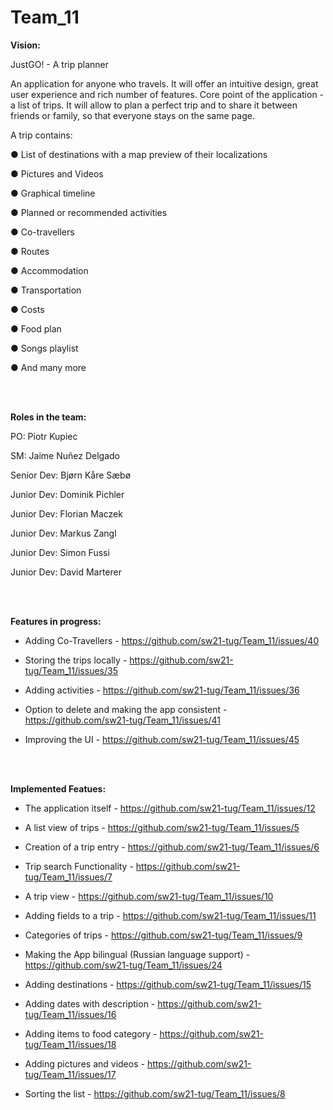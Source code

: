 # Team_11

**Vision:**

JustGO! - A trip planner

An application for anyone who travels.
It will offer an intuitive design, great user experience and rich number of features.
Core point of the application - a list of trips.
It will allow to plan a perfect trip and to share it between friends or family, so that everyone stays on the same page.

A trip contains:

● List of destinations with a map preview of their localizations

● Pictures and Videos

● Graphical timeline

● Planned or recommended activities

● Co-travellers

● Routes

● Accommodation

● Transportation

● Costs

● Food plan

● Songs playlist

● And many more

<br />
<br />

**Roles in the team:**

PO: Piotr Kupiec

SM: Jaime Nuñez Delgado

Senior Dev: Bjørn Kåre Sæbø

Junior Dev: Dominik Pichler

Junior Dev: Florian Maczek

Junior Dev: Markus Zangl

Junior Dev: Simon Fussi

Junior Dev: David Marterer

<br />
<br />

**Features in progress:**

- Adding Co-Travellers - https://github.com/sw21-tug/Team_11/issues/40

- Storing the trips locally - https://github.com/sw21-tug/Team_11/issues/35

- Adding activities - https://github.com/sw21-tug/Team_11/issues/36

- Option to delete and making the app consistent - https://github.com/sw21-tug/Team_11/issues/41

- Improving the UI - https://github.com/sw21-tug/Team_11/issues/45

<br />
<br />

**Implemented Featues:**

- The application itself - https://github.com/sw21-tug/Team_11/issues/12

- A list view of trips - https://github.com/sw21-tug/Team_11/issues/5

- Creation of a trip entry - https://github.com/sw21-tug/Team_11/issues/6

- Trip search Functionality - https://github.com/sw21-tug/Team_11/issues/7

- A trip view - https://github.com/sw21-tug/Team_11/issues/10

- Adding fields to a trip - https://github.com/sw21-tug/Team_11/issues/11

- Categories of trips - https://github.com/sw21-tug/Team_11/issues/9

- Making the App bilingual (Russian language support) - https://github.com/sw21-tug/Team_11/issues/24

- Adding destinations - https://github.com/sw21-tug/Team_11/issues/15

- Adding dates with description - https://github.com/sw21-tug/Team_11/issues/16

- Adding items to food category - https://github.com/sw21-tug/Team_11/issues/18

- Adding pictures and videos - https://github.com/sw21-tug/Team_11/issues/17

- Sorting the list - https://github.com/sw21-tug/Team_11/issues/8
